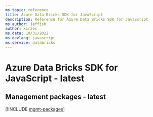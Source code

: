 ```yaml
---
ms.topic: reference
title: Azure Data Bricks SDK for JavaScript
description: Reference for Azure Data Bricks SDK for JavaScript
ms.author: jeffish
author: xirzec
ms.data: 10/31/2022
ms.devlang: javascript
ms.service: databricks
---
```

# Azure Data Bricks SDK for JavaScript - latest

## Management packages - latest
[!INCLUDE [mgmt-packages](data-bricks-mgmt-index.md)]